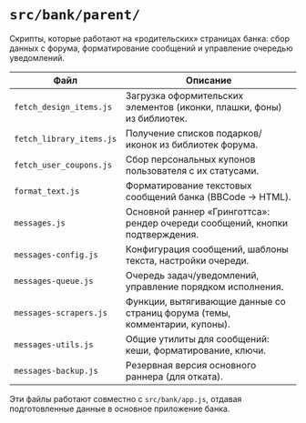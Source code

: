 # `src/bank/parent/`

Скрипты, которые работают на «родительских» страницах банка: сбор данных с форума,
форматирование сообщений и управление очередью уведомлений.

| Файл | Описание |
|------|----------|
| `fetch_design_items.js` | Загрузка оформительских элементов (иконки, плашки, фоны) из библиотек. |
| `fetch_library_items.js` | Получение списков подарков/иконок из библиотек форума. |
| `fetch_user_coupons.js` | Сбор персональных купонов пользователя с их статусами. |
| `format_text.js` | Форматирование текстовых сообщений банка (BBCode → HTML). |
| `messages.js` | Основной раннер «Гринготтса»: рендер очереди сообщений, кнопки подтверждения. |
| `messages-config.js` | Конфигурация сообщений, шаблоны текста, настройки очереди. |
| `messages-queue.js` | Очередь задач/уведомлений, управление порядком исполнения. |
| `messages-scrapers.js` | Функции, вытягивающие данные со страниц форума (темы, комментарии, купоны). |
| `messages-utils.js` | Общие утилиты для сообщений: кеши, форматирование, ключи. |
| `messages-backup.js` | Резервная версия основного раннера (для отката). |

Эти файлы работают совместно с `src/bank/app.js`, отдавая подготовленные данные в основное приложение банка.
